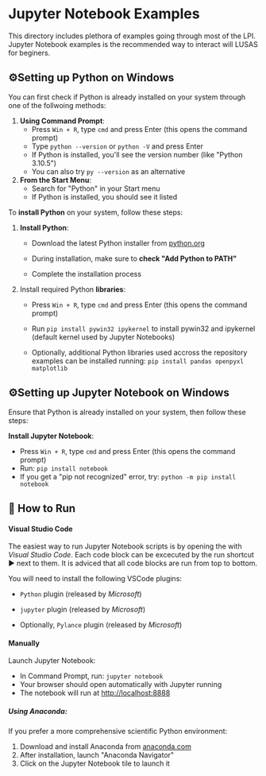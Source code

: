 # Jupyter Notebook Examples

This directory includes plethora of examples going through most of the LPI. Jupyter Notebook examples is the recommended way to interact will LUSAS for beginers.

## ⚙️Setting up Python on Windows

You can first check if Python is already installed on your system through one of the follwoing methods:

1. **Using Command Prompt**:
   - Press `Win + R`, type `cmd` and press Enter (this opens the command prompt)
   - Type `python --version` or `python -V` and press Enter
   - If Python is installed, you'll see the version number (like "Python 3.10.5")
   - You can also try `py --version` as an alternative
2. **From the Start Menu**:
   - Search for "Python" in your Start menu
   - If Python is installed, you should see it listed

To **install Python** on your system, follow these steps:

1. **Install Python**:
   
   - Download the latest Python installer from [python.org](https://python.org)
   
   - During installation, make sure to **check "Add Python to PATH"**
   
   - Complete the installation process

2. Install required Python **libraries**:
   
   - Press `Win + R`, type `cmd` and press Enter (this opens the command prompt)
   
   - Run `pip install pywin32 ipykernel` to install pywin32 and ipykernel (default kernel used by Jupyter Notebooks)
   
   - Optionally, additional Python libraries used accross the repository examples can be installed running: `pip install pandas openpyxl matplotlib`

## ⚙️Setting up Jupyter Notebook on Windows

Ensure that Python is already installed on your system, then follow these steps:

**Install Jupyter Notebook**:

- Press `Win + R`, type `cmd` and press Enter (this opens the command prompt)
- Run: `pip install notebook`
- If you get a "pip not recognized" error, try: `python -m pip install notebook` 

## 🚀 How to Run

#### Visual Studio Code

The easiest way to run Jupyter Notebook scripts is by opening the with *Visual Studio Code*. Each code block can be excecuted by the run shortcut ▶️ next to them. It is adviced that all code blocks are run from top to bottom.

You will need to install the following VSCode plugins:

- `Python` plugin (released by *Microsoft*)

- `jupyter` plugin (released by *Microsoft*)

- Optionally, `Pylance` plugin (released by *Microsoft*)

#### Manually

Launch Jupyter Notebook:

- In Command Prompt, run: `jupyter notebook`
- Your browser should open automatically with Jupyter running
- The notebook will run at [http://localhost:8888](http://localhost:8888)

##### Using Anaconda:

If you prefer a more comprehensive scientific Python environment:

1. Download and install Anaconda from [anaconda.com](https://anaconda.com)
2. After installation, launch "Anaconda Navigator"
3. Click on the Jupyter Notebook tile to launch it